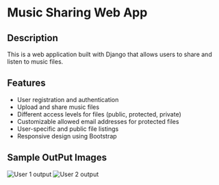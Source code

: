 # Music Sharing Web App

## Description

This is a web application built with Django that allows users to share and listen to music files.

## Features

- User registration and authentication
- Upload and share music files
- Different access levels for files (public, protected, private)
- Customizable allowed email addresses for protected files
- User-specific and public file listings
- Responsive design using Bootstrap

## Sample OutPut Images

![User 1 output](/Images/image1)
![User 2 output](/Images/image3)

```

```
